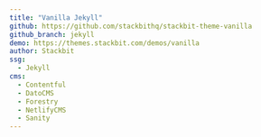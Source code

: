 ```yaml
---
title: "Vanilla Jekyll"
github: https://github.com/stackbithq/stackbit-theme-vanilla
github_branch: jekyll
demo: https://themes.stackbit.com/demos/vanilla
author: Stackbit
ssg:
  - Jekyll
cms:
  - Contentful
  - DatoCMS
  - Forestry
  - NetlifyCMS
  - Sanity
---
```

